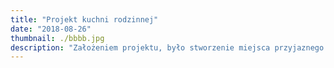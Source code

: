 ```yaml
---
title: "Projekt kuchni rodzinnej"
date: "2018-08-26"
thumbnail: ./bbbb.jpg
description: "Założeniem projektu, było stworzenie miejsca przyjaznego rodzinie, gdzie każdy znajdzie dla siebie miejsce. Oprócz klasycznej zabudowy kuchennej, dodana została wyspa a także duży stół. dzięki czemu domownicy przygotowujący posiłek mogą swobodnie rozmawiać z osobami siedzącym przy stole. Nietypowym rozwiązaniem jest dodatkowe siedzisko w postaci obniżenia zabudowy kuchennej, które może stać się ulubionym miejscem niejednego mola książkowego. Z racji przeznaczenia tej przestrzeni również dzieciom, całość spokojnej kolorsytyki dopełniają kolorowe akcenty meblowe, a także patchworkowa glazura na ścianie, która ostatnimi czasy jest bardzo popularnym wzorem wielu wnętrz."
---
```

